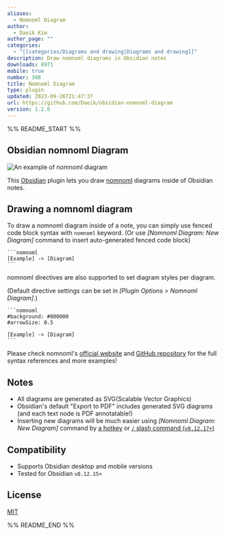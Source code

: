 ```yaml
---
aliases:
  - Nomnoml Diagram
author:
  - Daeik Kim
author_page: ""
categories:
  - "[[categories/Diagrams and drawing|Diagrams and drawing]]"
description: Draw nomnoml diagrams in Obsidian notes
downloads: 8971
mobile: true
number: 308
title: Nomnoml Diagram
type: plugin
updated: 2023-09-26T21:47:37
url: https://github.com/Daeik/obsidian-nomnoml-diagram
version: 1.2.0
---
```


%% README_START %%

## Obsidian nomnoml Diagram

![An example of nomnoml diagram](https://raw.githubusercontent.com/Daeik/obsidian-nomnoml-diagram/main/images/nomnoml-diagram-example.gif)

This [Obsidian](https://obsidian.md/) plugin lets you draw [nomnoml](https://www.nomnoml.com/) diagrams inside of Obsidian notes.


## Drawing a nomnoml diagram

To draw a nomnoml diagram inside of a note, you can simply use fenced code block syntax with `nomnoml` keyword. (Or use *[Nomnoml Diagram: New Diagram]* command to insert auto-generated fenced code block)

    ```nomnoml
    [Example] -> [Diagram]
    ```

nomnoml directives are also supported to set diagram styles per diagram.

(Default directive settings can be set in *[Plugin Options > Nomnoml Diagram]*.)


    ```nomnoml
    #background: #000000
    #arrowSize: 0.5

    [Example] -> [Diagram]
    ```

Please check nomnoml's [official website](https://www.nomnoml.com/) and [GitHub repository](https://github.com/skanaar/nomnoml) for the full syntax references and more examples!


## Notes

- All diagrams are generated as SVG(Scalable Vector Graphics)
- Obsidian's default "Export to PDF" includes generated SVG diagrams (and each text node is PDF annotatable!)
- Inserting new diagrams will be much easier using *[Nomnoml Diagram: New Diagram]* command by [a hotkey](https://help.obsidian.md/How+to/Use+hotkeys) or [`/` slash command (`v0.12.17+`)](https://forum.obsidian.md/t/obsidian-release-v0-12-17/25270)


## Compatibility

- Supports Obsidian desktop and mobile versions
- Tested for Obsidian `v0.12.15+`


## License

[MIT](./LICENSE)


%% README_END %%